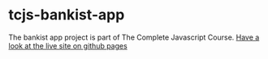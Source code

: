 # tcjs-bankist-app
The bankist app project is part of The Complete Javascript Course.
[Have a look at the live site on github pages](https://zonafrank.github.io/tcjs-bankist-app/)
